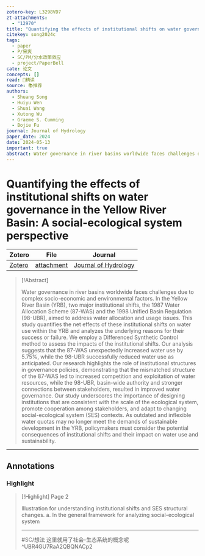 ```yaml
---
zotero-key: L3298VD7
zt-attachments:
  - "12970"
title: "Quantifying the effects of institutional shifts on water governance in the Yellow River Basin: A social-ecological system perspective"
citekey: song2024c
tags:
  - paper
  - P/宋爽
  - SC/PM/分水政策效应
  - project/PaperBell
cate: 论文
concepts: []
read: 🤔精读
source: 📚推荐
authors:
  - Shuang Song
  - Huiyu Wen
  - Shuai Wang
  - Xutong Wu
  - Graeme S. Cumming
  - Bojie Fu
journal: Journal of Hydrology
paper_date: 2024
date: 2024-05-13
important: true
abstract: Water governance in river basins worldwide faces challenges due to complex socio-economic and environmental factors. In the Yellow River Basin (YRB), two major institutional shifts, the 1987 Water Allocation Scheme (87-WAS) and the 1998 Unified Basin Regulation (98-UBR), aimed to address water allocation and usage issues. This study quantifies the net effects of these institutional shifts on water use within the YRB and analyzes the underlying reasons for their success or failure. We employ a Differenced Synthetic Control method to assess the impacts of the institutional shifts. Our analysis suggests that the 87-WAS unexpectedly increased water use by 5.75%, while the 98-UBR successfully reduced water use as anticipated. Our research highlights the role of institutional structures in governance policies, demonstrating that the mismatched structure of the 87-WAS led to increased competition and exploitation of water resources, while the 98-UBR, basin-wide authority and stronger connections between stakeholders, resulted in improved water governance. Our study underscores the importance of designing institutions that are consistent with the scale of the ecological system, promote cooperation among stakeholders, and adapt to changing social-ecological system (SES) contexts. As outdated and inflexible water quotas may no longer meet the demands of sustainable development in the YRB, policymakers must consider the potential consequences of institutional shifts and their impact on water use and sustainability.
---
```

# Quantifying the effects of institutional shifts on water governance in the Yellow River Basin: A social-ecological system perspective

| Zotero | File | Journal |
| ---- | ---- | ---- |
| [Zotero](zotero://select/library/items/L3298VD7) | [attachment](<file:///Users/songshgeo/Zotero/storage/A2QBQNAC/Song%20%E7%AD%89%20-%202024%20-%20Quantifying%20the%20effects%20of%20institutional%20shifts%20on%20water%20governance%20in%20the%20Yellow%20River%20Basin%20A%20soc.pdf>) | [Journal of Hydrology](https://www.sciencedirect.com/science/article/pii/S0022169424000325) |

> [!Abstract]
> 
> Water governance in river basins worldwide faces challenges due to complex socio-economic and environmental factors. In the Yellow River Basin (YRB), two major institutional shifts, the 1987 Water Allocation Scheme (87-WAS) and the 1998 Unified Basin Regulation (98-UBR), aimed to address water allocation and usage issues. This study quantifies the net effects of these institutional shifts on water use within the YRB and analyzes the underlying reasons for their success or failure. We employ a Differenced Synthetic Control method to assess the impacts of the institutional shifts. Our analysis suggests that the 87-WAS unexpectedly increased water use by 5.75%, while the 98-UBR successfully reduced water use as anticipated. Our research highlights the role of institutional structures in governance policies, demonstrating that the mismatched structure of the 87-WAS led to increased competition and exploitation of water resources, while the 98-UBR, basin-wide authority and stronger connections between stakeholders, resulted in improved water governance. Our study underscores the importance of designing institutions that are consistent with the scale of the ecological system, promote cooperation among stakeholders, and adapt to changing social-ecological system (SES) contexts. As outdated and inflexible water quotas may no longer meet the demands of sustainable development in the YRB, policymakers must consider the potential consequences of institutional shifts and their impact on water use and sustainability.

---
## Annotations



### Highlight

> [!Highlight] Page 2
> 
> Illustration for understanding institutional shifts and SES structural changes. a. In the general framework for analyzing social-ecological system
> 
> ---
> #SC/想法 这里就用了社会-生态系统的概念呢
> ^UBR4GU7RaA2QBQNACp2


